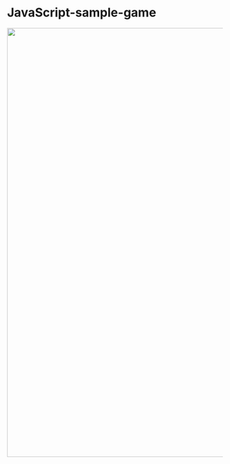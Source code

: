 # JavaScript-sample-game

<img src='https://user-images.githubusercontent.com/16438786/41211406-6a9128b6-6d37-11e8-93d3-a9ba731e5af0.PNG' width=1000 />

